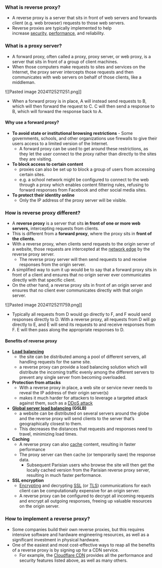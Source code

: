 ### What is reverse proxy?
- A reverse proxy is a server that sits in front of web servers and forwards client (e.g. web browser) requests to those web servers.
- Reverse proxies are typically implemented to help increase [security](https://www.cloudflare.com/learning/security/what-is-web-application-security/), [performance](https://www.cloudflare.com/learning/performance/why-site-speed-matters/), and reliability.

### What is a proxy server?
- A forward proxy, often called a proxy, proxy server, or web proxy, is a server that sits in front of a group of client machines.
- When those computers make requests to sites and services on the Internet, the proxy server intercepts those requests and then communicates with web servers on behalf of those clients, like a middleman.

![[Pasted image 20241125211251.png]]
- When a forward proxy is in place, A will instead send requests to B, which will then forward the request to C. C will then send a response to B, which will forward the response back to A.

#### Why use a forward proxy?
- **To avoid state or institutional browsing restrictions** - Some governments, schools, and other organizations use firewalls to give their users access to a limited version of the Internet.
	- A forward proxy can be used to get around these restrictions, as they let the user connect to the proxy rather than directly to the sites they are visiting.
- **To block access to certain content**
	- proxies can also be set up to block a group of users from accessing certain sites.
	- e.g. a school network might be configured to connect to the web through a proxy which enables content filtering rules, refusing to forward responses from Facebook and other social media sites.
- **To protect their identity online**
	- Only the IP address of the proxy server will be visible.

### How is reverse proxy different?
- A **reverse proxy** is a server that sits **in front of one or more web servers,** intercepting requests from clients.
- This is different from a **forward proxy**, where the proxy sits in **front of the clients.**
- With a reverse proxy, when clients send requests to the origin server of a website, those requests are intercepted at the [network edge](https://www.cloudflare.com/learning/serverless/glossary/what-is-edge-computing/) by the reverse proxy server. 
	- The reverse proxy server will then send requests to and receive responses from the origin server.
- A simplified way to sum it up would be to say that a forward proxy sits in front of a client and ensures that no origin server ever communicates directly with that specific client. 
- On the other hand, a reverse proxy sits in front of an origin server and ensures that no client ever communicates directly with that origin server.

![[Pasted image 20241125211759.png]]
- Typically all requests from D would go directly to F, and F would send responses directly to D. With a reverse proxy, all requests from D will go directly to E, and E will send its requests to and receive responses from F. E will then pass along the appropriate responses to D.

#### Benefits of reverse proxy
- **[Load balancing](https://www.cloudflare.com/learning/cdn/cdn-load-balance-reliability/)**
	- the site can be distributed among a pool of different servers, all handling requests for the same site.
	- a reverse proxy can provide a load balancing solution which will distribute the incoming traffic evenly among the different servers to prevent any single server from becoming overloaded.
- **Protection from attacks**
	- With a reverse proxy in place, a web site or service never needs to reveal the IP address of their origin server(s)
	- makes it much harder for attackers to leverage a targeted attack against them, such as a [DDoS attack](https://www.cloudflare.com/learning/ddos/what-is-a-ddos-attack/)
- **[Global server load balancing](https://www.cloudflare.com/learning/cdn/glossary/global-server-load-balancing-gslb/) (GSLB)**
	- a website can be distributed on several servers around the globe and the reverse proxy will send clients to the server that’s geographically closest to them.
	- This decreases the distances that requests and responses need to travel, minimizing load times.
- **Caching**
	- A reverse proxy can also [cache](https://www.cloudflare.com/learning/cdn/what-is-caching/) content, resulting in faster performance
	- The proxy server can then cache (or temporarily save) the response data.
		- Subsequent Parisian users who browse the site will then get the locally cached version from the Parisian reverse proxy server, resulting in much faster performance.
- **SSL encryption**
	- [Encrypting](https://www.cloudflare.com/learning/ssl/what-is-encryption/) and decrypting [SSL](https://www.cloudflare.com/learning/ssl/what-is-ssl/) (or [TLS](https://www.cloudflare.com/learning/ssl/transport-layer-security-tls/)) communications for each client can be computationally expensive for an origin server.
	- A reverse proxy can be configured to decrypt all incoming requests and encrypt all outgoing responses, freeing up valuable resources on the origin server.

### How to implement a reverse proxy?
- Some companies build their own reverse proxies, but this requires intensive software and hardware engineering resources, as well as a significant investment in physical hardware. 
- One of the easiest and most cost-effective ways to reap all the benefits of a reverse proxy is by signing up for a CDN service. 
	- For example, the [Cloudflare CDN](https://www.cloudflare.com/application-services/products/cdn/) provides all the performance and security features listed above, as well as many others.